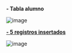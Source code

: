 <b>- Tabla alumno</b>

![image](https://github.com/fpaterson/SQLcodoacodo/assets/53309219/58ce01f3-d0b3-45e4-bf8a-f61fe43d6a97)

<u><b>- 5 registros insertados</b></u>

![image](https://github.com/fpaterson/SQLcodoacodo/assets/53309219/3eeabba7-d47e-4090-85cd-c336381e699b)





